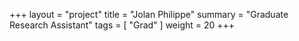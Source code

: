 +++
layout = "project"
title = "Jolan Philippe"
summary = "Graduate Research Assistant"
tags = [ "Grad" ]
weight = 20
+++
